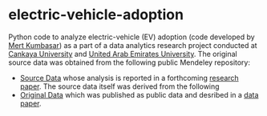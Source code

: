 # electric-vehicle-adoption
Python code to analyze electric-vehicle (EV) adoption (code developed by [Mert Kumbasar](https://www.linkedin.com/in/mertkmbsr/)) as a part of a data analytics research project conducted at [Cankaya University](https://www.cankaya.edu.tr) and [United Arab Emirates University](https://uaeu.ac.ae/en). The original source data was obtained from the following public Mendeley repository:
* [Source Data](https://data.mendeley.com/datasets/rz8pctwrbv/1) whose analysis is reported in a forthcoming [research paper](https://www.dropbox.com/scl/fi/0zvothrl1ikxpsb0v3r4r/ICBAP2024-080-EV-Adoption-v06g.pptx?rlkey=bd36utdcwvsy4xuttfqykzan9&dl=0). The source data itself was derived from the following 
* [Original Data](https://data.mendeley.com/datasets/85nz9k5tf5/4) which was published as public data and desribed in a [data paper](https://www.data-in-brief.com/article/S2352-3409(23)00494-8/fulltext).

